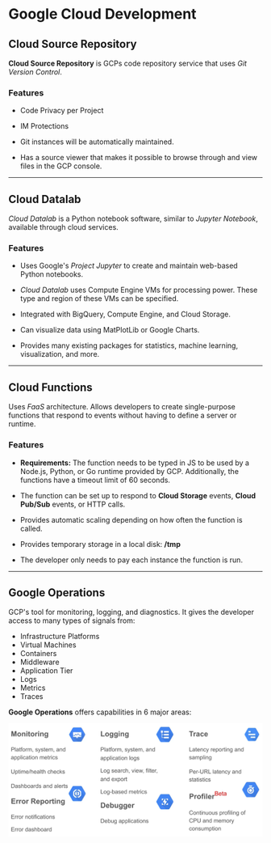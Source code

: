 # Google Cloud Development

## Cloud Source Repository

**Cloud Source Repository** is GCPs code repository service that uses *Git Version Control*. 

### Features

* Code Privacy per Project 

* IM Protections

* Git instances will be automatically maintained.

* Has a source viewer that makes it possible to browse through and view files in the GCP console.

- - - -

## Cloud Datalab

*Cloud Datalab* is a Python notebook software, similar to *Jupyter Notebook*, available through cloud services.

### Features

* Uses Google's *Project Jupyter* to create and maintain web-based Python notebooks.

* *Cloud Datalab* uses Compute Engine VMs for processing power. These type and region of these VMs can be specified.

* Integrated with BigQuery, Compute Engine, and Cloud Storage.

* Can visualize data using MatPlotLib or Google Charts.

* Provides many existing packages for statistics, machine learning, visualization, and more. 

- - - -

## Cloud Functions

Uses *FaaS* architecture. Allows developers to create single-purpose functions that respond to events without having to define a server or runtime. 

### Features

* __Requirements:__ The function needs to be typed in JS to be used by a Node.js, Python, or Go runtime provided by GCP. Additionally, the functions have a timeout limit of 60 seconds.

* The function can be set up to respond to **Cloud Storage** events, **Cloud Pub/Sub** events, or HTTP calls.

* Provides automatic scaling depending on how often the function is called.

* Provides temporary storage in a local disk: __/tmp__

* The developer only needs to pay each instance the function is run.

- - - -

## Google Operations 

GCP's tool for monitoring, logging, and diagnostics. It gives the developer access to many types of signals from:

* Infrastructure Platforms
* Virtual Machines
* Containers
* Middleware
* Application Tier
* Logs
* Metrics
* Traces

**Google Operations** offers capabilities in 6 major areas:

![6 Google Operations Capabilities](./images/operations.png)